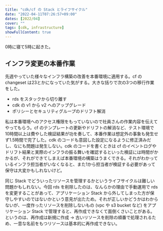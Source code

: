 ```yaml
---
title: "cdk/cf の Stack とライフサイクル"
date: "2022-04-11T07:26:57+09:00"
dates: [2022/04]
cover: ""
tags: [cdk, infrastructure]
showFullContent: true
---
```


0時に寝て5時に起きた。

## インフラ変更の本番作業

先週やっていた様々なインフラ構築の改善を本番環境に適用する。cf の changeset は23とかになっていた気がする。大きな括りで次の3つの移行作業をした。

* rds をスタックから切り離す
* cdk の v1 から v2 へのアップグレード
* ポリシーとセキュリティグループのドリフト解消

私は本番環境へのアクセス権限をもっていないので社員さんの作業内容を伝えてやってもらう。cf のテンプレートの更新やドリフトの解消など、テスト環境で10時間以上は費やした検証結果が功を奏して、本番作業は想定外の事象も発生せず1.5時間で完了した。cdk のコードも意図した設定になるように修正済みだし、なにも問題は発生しない。cdk のコードを書くときは cf のイベントログやドリフト結果と実際のインフラの振る舞いを確認するといった検証には時間がかかるが、それができてしまえば本番環境の構築はうまくできる。それがわかっているインフラ担当者がいなくなると、また1から担当者が検証する必要があって保守は大変かもしれないけど。

同じ Stack でどういったリソースを管理するかというライフサイクルは難しい問題かもしれない。今回 rds を削除したのは、なんらかの理由で手動運用で rds を変更することがあって、アプリケーション Stack から外してしまった方が保守しやすいのではないかという意見が出たため。それが正しいかどうかはわからないが、一度作ったリソースを削除しないもの (vpc や s3 bucket など) をアプリケーション Stack で管理すると、再作成できなくて面倒くさいことがある。というのは、再作成は新規に作成 → 古いリソースを削除の順番で処理されるため、一意な名前をもつリソースは基本的に再作成できない。

